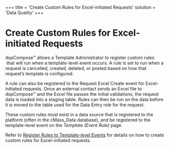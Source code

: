 +++
title = 'Create Custom Rules for Excel-initiated Requests'
solution = 'Data Quality'
+++

# Create Custom Rules for Excel-initiated Requests

dspCompose™ allows a Template Administrator to register custom rules
<span> </span>that will run when a template-level event occurs. A rule
is set to run when a request is cancelled, created, deleted, or posted
based on how that request’s template is configured.

A rule can also be registered to the Request Excel Create event for
Excel-initiated requests. Once an external contact sends an Excel file
to dspCompose™ and the Excel file passes the initial validations, the
request data is loaded into a staging table. Rules can then be run on
the data before it is moved to the table used for the Data Entry role
for the request.

These custom rules must exist in a data source that is registered to the
platform (often in the cMass\_Data database), and be registered to the
template-level event on the *Template (Event Rule)* page.

Refer to [Register Rules to Template-level
Events](Register_Rules_to_Template%20level_Events.htm) for details on
how to create custom rules for Excel-initiated requests.
